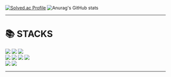 
[![Solved.ac Profile](http://mazassumnida.wtf/api/v2/generate_badge?boj=yungs0917)](https://solved.ac/yungs0917/)
![Anurag's GitHub stats](https://github-readme-stats.vercel.app/api?username=juniper0917&show_icons=true&theme=tokyonight)
* * *

<div><h1>📚 STACKS</h1></div>

<div> 
  <img src="https://img.shields.io/badge/c++-00599C?style=for-the-badge&logo=c%2B%2B&logoColor=white">
  <img src="https://img.shields.io/badge/python-3776AB?style=for-the-badge&logo=python&logoColor=white"> 
    <img src="https://img.shields.io/badge/javascript-F7DF1E?style=for-the-badge&logo=javascript&logoColor=black"> 
  <br>
  <img src="https://img.shields.io/badge/react-61DAFB?style=for-the-badge&logo=react&logoColor=black"> 
  <img src="https://img.shields.io/badge/node.js-339933?style=for-the-badge&logo=Node.js&logoColor=white">
    <img src="https://img.shields.io/badge/express-000000?style=for-the-badge&logo=express&logoColor=white">
  <img src="https://img.shields.io/badge/flutter-02569B?style=for-the-badge&logo=flutter&logoColor=white">
  <br>
  
  <img src="https://img.shields.io/badge/mariaDB-003545?style=for-the-badge&logo=mariaDB&logoColor=white"> 
  <img src="https://img.shields.io/badge/firebase-FFCA28?style=for-the-badge&logo=firebase&logoColor=white">
  <br>
</div>

* * *

<!-- <div><h1>PROJECTS</h1></div>
<br>
<div><h3>Done<h3/><div/>
>투명한 기부 생태계 구축을 위한 B2B 솔루션 "SupportUs"
  <br>
<div><h3>In Progress<h3/><div/> 
>E-Commerce 셀러들을 위한 선순환 자금 마련 플랫폼 "Credot" -->
